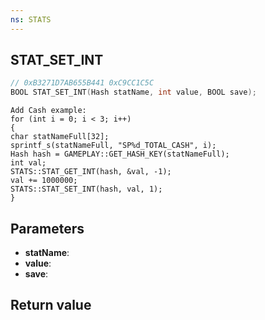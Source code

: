 ```yaml
---
ns: STATS
---
```

## STAT_SET_INT

```c
// 0xB3271D7AB655B441 0xC9CC1C5C
BOOL STAT_SET_INT(Hash statName, int value, BOOL save);
```

```
Add Cash example:  
for (int i = 0; i < 3; i++)  
{  
char statNameFull[32];  
sprintf_s(statNameFull, "SP%d_TOTAL_CASH", i);  
Hash hash = GAMEPLAY::GET_HASH_KEY(statNameFull);  
int val;  
STATS::STAT_GET_INT(hash, &val, -1);  
val += 1000000;  
STATS::STAT_SET_INT(hash, val, 1);  
}  
```

## Parameters
* **statName**: 
* **value**: 
* **save**: 

## Return value
